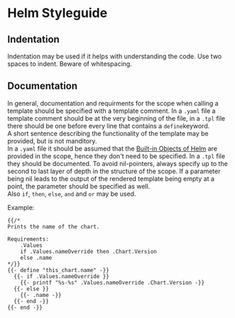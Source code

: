 # Helm Styleguide

## Indentation

Indentation may be used if it helps with understanding the code. Use two spaces to indent. Beware of whitespacing.

## Documentation

In general, documentation and requirments for the scope when calling a template should be specified with a template comment.
In a `.yaml` file a template comment should be at the very beginning of the file, in a `.tpl` file there should be one before every line that contains a `define`keyword.\
A short sentence describing the functionality of the template may be provided, but is not manditory. \
In a `.yaml` file it should be assumed that the [Built-in Objects of Helm](https://helm.sh/docs/chart_template_guide/builtin_objects/) are provided in the scope, hence they don't need to be specified. In a `.tpl` file they should be documented.
To avoid nil-pointers, always specify up to the second to last layer of depth in the structure of the scope. If a parameter being nil leads to the output of the rendered template being empty at a point, the parameter should be specified as well. \
Also `if`, `then`, `else`, `and` and `or` may be used.

Example:

```
{{/*
Prints the name of the chart.

Requirements:
    .Values
    if .Values.nameOverride then .Chart.Version
    else .name
*/}}
{{- define "this_chart.name" -}}
  {{- if .Values.nameOverride }}
    {{- printf "%s-%s" .Values.nameOverride .Chart.Version -}}
  {{- else }}
    {{- .name -}}
  {{- end -}}
{{- end -}}
```
